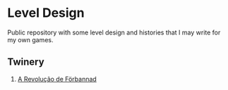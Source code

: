 # Level Design

Public repository with some level design and histories that I may write for my own games.

## Twinery

1. [A Revolução de Förbannad](./Twinery/A%20revolucao%20de%20Forbannad.html)